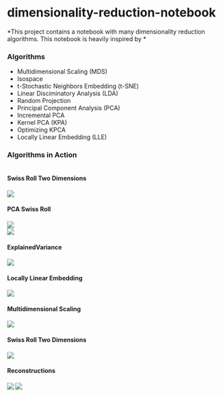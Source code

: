 # dimensionality-reduction-notebook
*This project contains a notebook with many dimensionality reduction algorithms. This notebook is heavily inspired by *

### Algorithms
* Multidimensional Scaling (MDS)
* Isospace
* t-Stochastic Neighbors Embedding (t-SNE)
* Linear Disciminatory Analysis (LDA)
* Random Projection 
* Principal Component Analysis (PCA)
* Incremental PCA
* Kernel PCA (KPA)
* Optimizing KPCA
* Locally Linear Embedding (LLE)


### Algorithms in Action 
<section style="display:flex; flex-direction:column;">
  <article>
    <h4>Swiss Roll Two Dimensions<h4/>
    <img src="./images/SwissRollTwoDimensions.png"><img/>
  <article/> 
  <article>
    <h4>PCA Swiss Roll<h4/>
    <img src="./images/PCASwissRoll.png"><img/>
  <article/> 
  <article>
    <h4Incremental PCA<h4/>
    <img src="./images/Incremental PCA.png"><img/>
  <article/> 
  <article>
    <h4>ExplainedVariance<h4/>
    <img src="./images/ExplainedVariance.png"><img/>
  <article/> 
  <article>
    <h4>Locally Linear Embedding<h4/>
    <img src="./images/LocallyLinearEmbedding.png"><img/>
  <article/> 
  <article>
    <h4>Multidimensional Scaling<h4/>
    <img src="./images/MultidimensionalScaling.png"><img/>
  <article/> 
  <article>
    <h4>Swiss Roll Two Dimensions<h4/>
    <img src="./images/SwissRollTwoDimensions.png"><img/>
  <article/> 
  <article>
    <h4>Reconstructions<h4/>
    <img src="./images/OriginalNumber.png"><img/>
    <img src="./images/Reconstructed Number/png"><img/>
  <article/> 
  
<section/>
